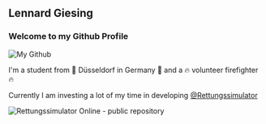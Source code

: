 ## Lennard Giesing

### Welcome to my Github Profile
![My Github](https://github-readme-stats.vercel.app/api/?username=LennardTFD&theme=radical&show_owner=true&include_all_commits=true&count_private=true&show_icons=true)

I'm a student from 📍 Düsseldorf in Germany 📍 and a 🔥 volunteer firefighter 🔥

Currently I am investing a lot of my time in developing [@Rettungssimulator](https://github.com/Rettungssimulator/)

![Rettungssimulator Online - public repository](https://github-readme-stats.vercel.app/api/pin?username=Rettungssimulator&repo=ReSi-Community&theme=radical&show_owner=false&include_all_commits=true&count_private=true&show_icons=true)
<!--
**LennardTFD/LennardTFD** is a ✨ _special_ ✨ repository because its `README.md` (this file) appears on your GitHub profile.

Here are some ideas to get you started:

- 🔭 I’m currently working on ...
- 🌱 I’m currently learning ...
- 👯 I’m looking to collaborate on ...
- 🤔 I’m looking for help with ...
- 💬 Ask me about ...
- 📫 How to reach me: ...
- 😄 Pronouns: ...
- ⚡ Fun fact: ...
-->
